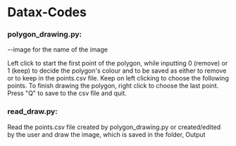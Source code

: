 # Datax-Codes

### polygon_drawing.py:
--image for the name of the image

Left click to start the first point of the polygon, while inputting 0 (remove) or 1 (keep) to decide the polygon's colour and to be saved as either to remove or to keep in the points.csv file. Keep on left clicking to choose the following points. To finish drawing the polygon, right click to choose the last point. Press "Q" to save to the csv file and quit.

### read_draw.py:
Read the points.csv file created by polygon_drawing.py or created/edited by the user and draw the image, which is saved in the folder, Output
